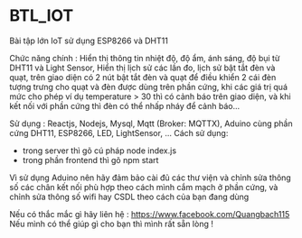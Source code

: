 # BTL_IOT
Bài tập lớn IoT sử dụng ESP8266 và DHT11

Chức năng chính : Hiển thị thông tin nhiệt độ, độ ẩm, ánh sáng, độ bụi từ DHT11 và Light Sensor, Hiển thị lịch sử các lần đo, lịch sử bật tắt đèn và quạt, trên giao diện có 2 nút bật tắt đèn và quạt để điều khiển 2 cái đèn tượng trưng cho quạt và đèn được dùng trên phần cứng, khi các giá trị quá mức cho phép ví dụ temperature > 30 thì có cảnh báo trên giao diện, và khi kết nối với phần cứng thì đèn có thể nhấp nháy để cảnh báo...

Sử dụng : Reactjs, Nodejs, Mysql, Mqtt (Broker: MQTTX), Aduino cùng phần cứng DHT11, ESP8266, LED, LightSensor, ...
Cách sử dụng:
  + trong server thì gõ cú pháp node index.js
  + trong phần frontend thì gõ npm start
              
Vì sử dụng Aduino nên hãy đảm bảo cài đủ các thư viện và chỉnh sửa thông số các chân kết nối phù hợp theo cách mình cắm mạch ở phần cứng, và chỉnh sửa thông số wifi hay CSDL theo cách của bạn đang dùng

Nếu có thắc mắc gì hãy liên hệ : https://www.facebook.com/Quangbach115 Nếu mình có thể giúp gì cho bạn thì mình rất sẵn lòng !
